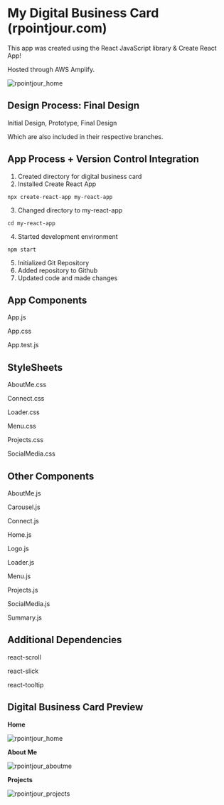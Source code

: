 # My Digital Business Card (rpointjour.com)
This app was created using the React JavaScript library & Create React App!

Hosted through AWS Amplify.

![rpointjour_home](https://user-images.githubusercontent.com/54840122/204167079-b18157b8-d553-4a27-a412-1e74e173914c.JPG)

## Design Process: Final Design
Initial Design, Prototype, Final Design

Which are also included in their respective branches.

## App Process + Version Control Integration
1. Created directory for digital business card
2. Installed Create React App

```
npx create-react-app my-react-app
```

3. Changed directory to my-react-app

```
cd my-react-app
```

4. Started development environment

```
npm start
```

5. Initialized Git Repository
6. Added repository to Github
7. Updated code and made changes
## App Components
App.js

App.css

App.test.js
## StyleSheets
AboutMe.css

Connect.css

Loader.css

Menu.css

Projects.css

SocialMedia.css

## Other Components
AboutMe.js

Carousel.js

Connect.js

Home.js

Logo.js

Loader.js

Menu.js

Projects.js

SocialMedia.js

Summary.js

## Additional Dependencies
react-scroll

react-slick

react-tooltip

## Digital Business Card Preview

**Home**

![rpointjour_home](https://user-images.githubusercontent.com/54840122/204167831-9de775f7-b2f8-40bd-a567-b5e1c18ea61e.JPG)

**About Me**

![rpointjour_aboutme](https://user-images.githubusercontent.com/54840122/204167957-3f4de9e2-5065-45c5-bf57-c3f55189d4a0.JPG)

**Projects**

![rpointjour_projects](https://user-images.githubusercontent.com/54840122/204168166-0f381a2c-ce76-41fb-b370-f2c1a50501ee.JPG)








